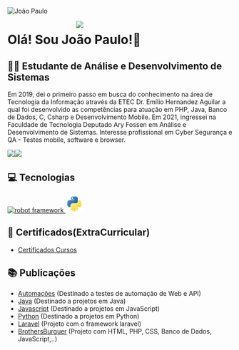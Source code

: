<p align="left"> <img src="https://komarev.com/ghpvc/?username=dwho-o&label=Profile%20views&color=0e75b6&style=flat" alt="João Paulo" /> </p>

<img align="right" width="350" src="(https://w7.pngwing.com/pngs/1019/258/png-transparent-web-development-source-code-computer-programming-computer-icons-html-coding-miscellaneous-angle-text.png)"/>

# Olá! Sou João Paulo!👋
## 👩‍💻 Estudante de Análise e Desenvolvimento de Sistemas

Em 2019, dei o primeiro passo em busca do conhecimento na área de Tecnologia da Informação através da ETEC Dr. Emílio Hernandez Aguilar a qual foi desenvolvido as competências para atuação em PHP, Java, Banco de Dados, C, Csharp e Desenvolvimento Mobile. Em 2021, ingressei na Faculdade de Tecnologia Deputado Ary Fossen em Análise e Desenvolvimento de Sistemas. 
Interesse profissional em Cyber Segurança e QA - Testes mobile, software e browser. 

[<img src="https://img.shields.io/badge/linkedin-%230077B5.svg?&style=for-the-badge&logo=linkedin&logoColor=white" />](https://www.linkedin.com/in/dwho/)[<img src="https://img.shields.io/badge/Telegram-2CA5E0?style=for-the-badge&logo=telegram&logoColor=white" />](https://t.me/Dwho0)

## 💻 Tecnologias

<p align="left"> <a href="https://robotframework.org/" target="_blank"> <img src="https://upload.wikimedia.org/wikipedia/commons/e/e4/Robot-framework-logo.png" alt="robot framework" width="40" height="40"/> </a> <a href="https://www.python.org" target="_blank"> <img src="https://raw.githubusercontent.com/devicons/devicon/master/icons/python/python-original.svg" alt="python" width="40" height="40"/> </a>

## 📝 Certificados(ExtraCurricular)
- [Certificados Cursos](https://github.com/Dwho-O/certificados)
  
## 📚 Publicações
- [Automações](https://github.com/Dwho-O/automacao) (Destinado a testes de automação de Web e API)
- [Java](https://github.com/Dwho-O/java) (Destinado a projetos em Java)
- [Javascript](https://github.com/Dwho-O/javascript) (Destinado a projetos em JavaScript)
- [Python](https://github.com/Dwho-O/Python) (Destinado a projetos em Python)
- [Laravel](https://github.com/Dwho-O/manga-project-laravel) (Projeto com o framework laravel)
- [BrothersBurguer](https://github.com/Dwho-O/brothersburguers) (Projeto com HTML, PHP, CSS, Banco de Dados, JavaScript,..)
